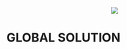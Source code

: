 <div align="center">
  <img src="https://github.com/studies2023-FIAP-ES-553521-ano1-09-GS.png?size=150">
</div>

# GLOBAL SOLUTION

